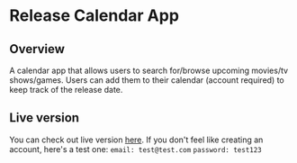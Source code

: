 # Release Calendar App
## Overview
A calendar app that allows users to search for/browse upcoming movies/tv shows/games. Users can add them to their calendar (account required) to keep track of the release date.

## Live version
You can check out live version [here](https://releases-cd8a7.web.app/).
If you don't feel like creating an account, here's a test one:
`email: test@test.com`
`password: test123`
